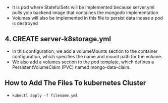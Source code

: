 - It is pod where StatefulSets will be implemented because server.yml pulls yolo backend image that containes the mongodb implementation
- Volumes will also be implemented in this file to persist data incase a pod is destroyed

## 4. CREATE server-k8storage.yml

- In this configuration, we add a volumeMounts section to the container configuration, which specifies the name and mount path for the volume.
- We also add a volumes section to the pod template, which defines a PersistentVolumeClaim (PVC) named mongo-data-claim.

## How to Add The Files To kubernetes Cluster

- `kubectl apply -f filename.yml`